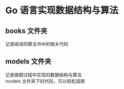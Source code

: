# Go 语言实现数据结构与算法

## books 文件夹

记录阅读的算法书中的相关代码

## models 文件夹

记录做题过程中实现的数据结构与算法  
models 文件夹下的代码，可以轻松调用
